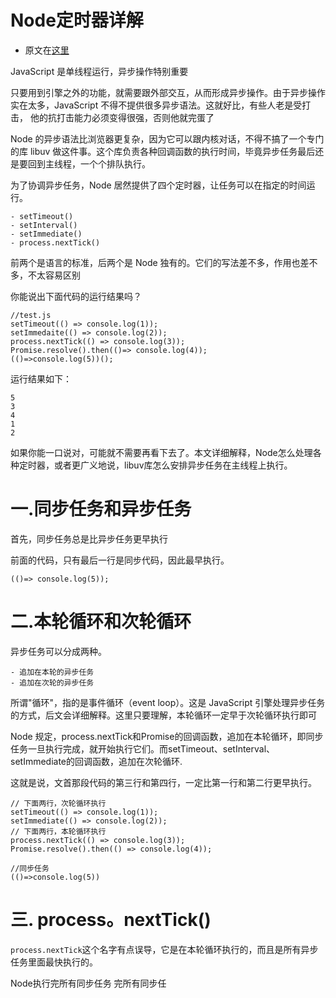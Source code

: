 # Node定时器详解

- 原文在[这里](http://www.ruanyifeng.com/blog/2018/02/node-event-loop.html)

JavaScript 是单线程运行，异步操作特别重要

只要用到引擎之外的功能，就需要跟外部交互，从而形成异步操作。由于异步操作实在太多，JavaScript 不得不提供很多异步语法。这就好比，有些人老是受打击， 他的抗打击能力必须变得很强，否则他就完蛋了

Node 的异步语法比浏览器更复杂，因为它可以跟内核对话，不得不搞了一个专门的库 libuv 做这件事。这个库负责各种回调函数的执行时间，毕竟异步任务最后还是要回到主线程，一个个排队执行。


为了协调异步任务，Node 居然提供了四个定时器，让任务可以在指定的时间运行。

```
- setTimeout()
- setInterval()
- setImmediate()
- process.nextTick()
```

前两个是语言的标准，后两个是 Node 独有的。它们的写法差不多，作用也差不多，不太容易区别

你能说出下面代码的运行结果吗？

```
//test.js
setTimeout(() => console.log(1));
setImmedaite(() => console.log(2));
process.nextTick(() => console.log(3));
Promise.resolve().then(()=> console.log(4));
(()=>console.log(5))();

```

运行结果如下：
```
5
3
4
1
2
```
如果你能一口说对，可能就不需要再看下去了。本文详细解释，Node怎么处理各种定时器，或者更广义地说，libuv库怎么安排异步任务在主线程上执行。

# 一.同步任务和异步任务
首先，同步任务总是比异步任务更早执行

前面的代码，只有最后一行是同步代码，因此最早执行。
```
(()=> console.log(5));
```

# 二.本轮循环和次轮循环

异步任务可以分成两种。

```
- 追加在本轮的异步任务
- 追加在次轮的异步任务
```
所谓"循环"，指的是事件循环（event loop）。这是 JavaScript 引擎处理异步任务的方式，后文会详细解释。这里只要理解，本轮循环一定早于次轮循环执行即可

Node 规定，process.nextTick和Promise的回调函数，追加在本轮循环，即同步任务一旦执行完成，就开始执行它们。而setTimeout、setInterval、setImmediate的回调函数，追加在次轮循环.

这就是说，文首那段代码的第三行和第四行，一定比第一行和第二行更早执行。

```
// 下面两行，次轮循环执行
setTimeout(() => console.log(1));
setImmediate(() => console.log(2));
// 下面两行，本轮循环执行
process.nextTick(() => console.log(3));
Promise.resolve().then(() => console.log(4));

//同步任务
(()=>console.log(5))
```

# 三. process。nextTick()

```process.nextTick```这个名字有点误导，它是在本轮循环执行的，而且是所有异步任务里面最快执行的。

Node执行完所有同步任务
完所有同步任
